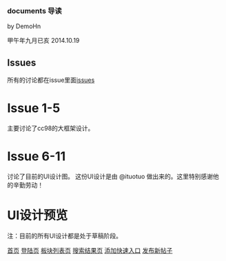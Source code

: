 ### documents 导读

by DemoHn

甲午年九月已亥
2014.10.19

## Issues
所有的讨论都在issue里面[issues](https://github.com/cc98-frontend-development/documents/issues)

# Issue 1-5

主要讨论了cc98的大框架设计。
 
# Issue 6-11

讨论了目前的UI设计图。
这份UI设计是由 @ituotuo 做出来的。这里特别感谢他的辛勤劳动！

# UI设计预览
注：目前的所有UI设计都是处于草稿阶段。

[首页](https://github.com/cc98-frontend-development/documents/issues/6)
[登陆页](https://github.com/cc98-frontend-development/documents/issues/7)
[板块列表页](https://github.com/cc98-frontend-development/documents/issues/8)
[搜索结果页](https://github.com/cc98-frontend-development/documents/issues/9)
[添加快速入口](https://github.com/cc98-frontend-development/documents/issues/10)
[发布新帖子](https://github.com/cc98-frontend-development/documents/issues/11)

